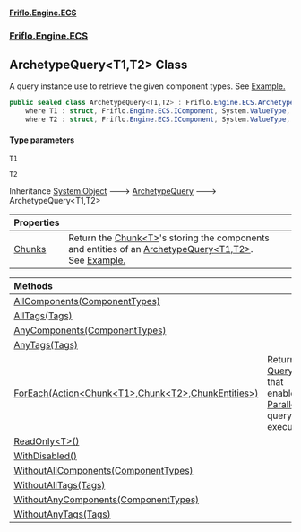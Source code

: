 #### [Friflo.Engine.ECS](index.md 'index')
### [Friflo.Engine.ECS](Friflo.Engine.ECS.md 'Friflo.Engine.ECS')

## ArchetypeQuery<T1,T2> Class

A query instance use to retrieve the given component types.
See <a href="https://github.com/friflo/Friflo.Json.Fliox/blob/main/Engine/README.md#query-entities">Example.</a>

```csharp
public sealed class ArchetypeQuery<T1,T2> : Friflo.Engine.ECS.ArchetypeQuery
    where T1 : struct, Friflo.Engine.ECS.IComponent, System.ValueType, System.ValueType
    where T2 : struct, Friflo.Engine.ECS.IComponent, System.ValueType, System.ValueType
```
#### Type parameters

<a name='Friflo.Engine.ECS.ArchetypeQuery_T1,T2_.T1'></a>

`T1`

<a name='Friflo.Engine.ECS.ArchetypeQuery_T1,T2_.T2'></a>

`T2`

Inheritance [System.Object](https://docs.microsoft.com/en-us/dotnet/api/System.Object 'System.Object') &#129106; [ArchetypeQuery](ArchetypeQuery.md 'Friflo.Engine.ECS.ArchetypeQuery') &#129106; ArchetypeQuery<T1,T2>

| Properties | |
| :--- | :--- |
| [Chunks](ArchetypeQuery_T1,T2_.Chunks.md 'Friflo.Engine.ECS.ArchetypeQuery<T1,T2>.Chunks') | Return the [Chunk&lt;T&gt;](Chunk_T_.md 'Friflo.Engine.ECS.Chunk<T>')'s storing the components and entities of an [ArchetypeQuery&lt;T1,T2&gt;](ArchetypeQuery_T1,T2_.md 'Friflo.Engine.ECS.ArchetypeQuery<T1,T2>').<br/> See <a href="https://github.com/friflo/Friflo.Json.Fliox/blob/main/Engine/README.md#enumerate-query-chunks">Example.</a> |

| Methods | |
| :--- | :--- |
| [AllComponents(ComponentTypes)](ArchetypeQuery_T1,T2_.AllComponents(ComponentTypes).md 'Friflo.Engine.ECS.ArchetypeQuery<T1,T2>.AllComponents(Friflo.Engine.ECS.ComponentTypes)') | |
| [AllTags(Tags)](ArchetypeQuery_T1,T2_.AllTags(Tags).md 'Friflo.Engine.ECS.ArchetypeQuery<T1,T2>.AllTags(Friflo.Engine.ECS.Tags)') | |
| [AnyComponents(ComponentTypes)](ArchetypeQuery_T1,T2_.AnyComponents(ComponentTypes).md 'Friflo.Engine.ECS.ArchetypeQuery<T1,T2>.AnyComponents(Friflo.Engine.ECS.ComponentTypes)') | |
| [AnyTags(Tags)](ArchetypeQuery_T1,T2_.AnyTags(Tags).md 'Friflo.Engine.ECS.ArchetypeQuery<T1,T2>.AnyTags(Friflo.Engine.ECS.Tags)') | |
| [ForEach(Action&lt;Chunk&lt;T1&gt;,Chunk&lt;T2&gt;,ChunkEntities&gt;)](ArchetypeQuery_T1,T2_.ForEach(Action_Chunk_T1_,Chunk_T2_,ChunkEntities_).md 'Friflo.Engine.ECS.ArchetypeQuery<T1,T2>.ForEach(System.Action<Friflo.Engine.ECS.Chunk<T1>,Friflo.Engine.ECS.Chunk<T2>,Friflo.Engine.ECS.ChunkEntities>)') | Returns a [QueryJob](QueryJob.md 'Friflo.Engine.ECS.QueryJob') that enables [Parallel](JobExecution.md#Friflo.Engine.ECS.JobExecution.Parallel 'Friflo.Engine.ECS.JobExecution.Parallel') query execution. |
| [ReadOnly&lt;T&gt;()](ArchetypeQuery_T1,T2_.ReadOnly_T_().md 'Friflo.Engine.ECS.ArchetypeQuery<T1,T2>.ReadOnly<T>()') | |
| [WithDisabled()](ArchetypeQuery_T1,T2_.WithDisabled().md 'Friflo.Engine.ECS.ArchetypeQuery<T1,T2>.WithDisabled()') | |
| [WithoutAllComponents(ComponentTypes)](ArchetypeQuery_T1,T2_.WithoutAllComponents(ComponentTypes).md 'Friflo.Engine.ECS.ArchetypeQuery<T1,T2>.WithoutAllComponents(Friflo.Engine.ECS.ComponentTypes)') | |
| [WithoutAllTags(Tags)](ArchetypeQuery_T1,T2_.WithoutAllTags(Tags).md 'Friflo.Engine.ECS.ArchetypeQuery<T1,T2>.WithoutAllTags(Friflo.Engine.ECS.Tags)') | |
| [WithoutAnyComponents(ComponentTypes)](ArchetypeQuery_T1,T2_.WithoutAnyComponents(ComponentTypes).md 'Friflo.Engine.ECS.ArchetypeQuery<T1,T2>.WithoutAnyComponents(Friflo.Engine.ECS.ComponentTypes)') | |
| [WithoutAnyTags(Tags)](ArchetypeQuery_T1,T2_.WithoutAnyTags(Tags).md 'Friflo.Engine.ECS.ArchetypeQuery<T1,T2>.WithoutAnyTags(Friflo.Engine.ECS.Tags)') | |
